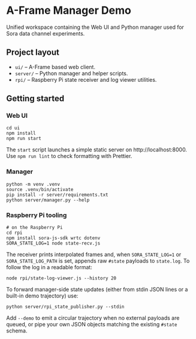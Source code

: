# A-Frame Manager Demo

Unified workspace containing the Web UI and Python manager used for Sora data channel experiments.

## Project layout

- `ui/` – A-Frame based web client.
- `server/` – Python manager and helper scripts.
- `rpi/` – Raspberry Pi state receiver and log viewer utilities.

## Getting started

### Web UI

```
cd ui
npm install
npm run start
```

The `start` script launches a simple static server on http://localhost:8000. Use `npm run lint` to check formatting with Prettier.

### Manager

```
python -m venv .venv
source .venv/bin/activate
pip install -r server/requirements.txt
python server/manager.py --help
```

### Raspberry Pi tooling

```
# on the Raspberry Pi
cd rpi
npm install sora-js-sdk wrtc dotenv
SORA_STATE_LOG=1 node state-recv.js
```

The receiver prints interpolated frames and, when `SORA_STATE_LOG=1` or `SORA_STATE_LOG_PATH` is set, appends raw `#state` payloads to `state.log`. To follow the log in a readable format:

```
node rpi/state-log-viewer.js --history 20
```

To forward manager-side state updates (either from stdin JSON lines or a built-in demo trajectory) use:

```
python server/rpi_state_publisher.py --stdin
```

Add `--demo` to emit a circular trajectory when no external payloads are queued, or pipe your own JSON objects matching the existing `#state` schema.
